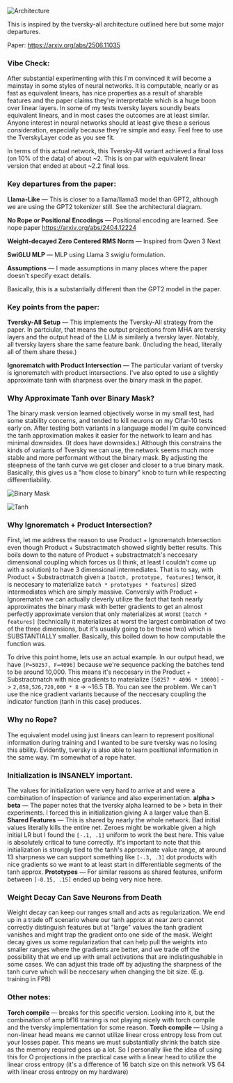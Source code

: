 ![Architecture](architecture.svg)

This is inspired by the tversky-all architecture outlined here but some major departures.

Paper: https://arxiv.org/abs/2506.11035

### Vibe Check:
After substantial experimenting with this I'm convinced it will become a mainstay in some styles of neural networks. It is computable, nearly or as fast as equivalent linears, has nice properties as a result of sharable features and the paper claims they're interpretable which is a huge boon over linear layers. In some of my tests tversky layers soundly beats equivalent linears, and in most cases the outcomes are at least similar. Anyone interest in neural networks should at least give these a serious consideration, especially because they're simple and easy. Feel free to use the TverskyLayer code as you see fit.

In terms of this actual network, this Tversky-All variant achieved a final loss (on 10% of the data) of about ~2. This is on par with equivalent linear version that ended at about ~2.2 final loss. 

### Key departures from the paper:

**Llama-Like** — This is closer to a llama/llama3 model than GPT2, although we are using the GPT2 tokenizer still. See the architectural diagram.

**No Rope or Positional Encodings** — Positional encoding are learned. See nope paper <https://arxiv.org/abs/2404.12224>

**Weight-decayed Zero Centered RMS Norm** — Inspired from Qwen 3 Next

**SwiGLU MLP** — MLP using Llama 3 swiglu formulation.

**Assumptions** — I made assumptions in many places where the paper doesn't specify exact details. 

Basically, this is a substantially different than the GPT2 model in the paper.

### Key points from the paper:
**Tversky-All Setup** — This implements the Tversky-All strategy from the paper. In partciular, that means the output projections from MHA are tversky layers and the output head of the LLM is similarly a tversky layer. Notably, all tversky layers share the same feature bank. (Including the head, literally all of them share these.)

**Ignorematch with Product Intersection** — The particular variant of tversky is ignorematch with product intersections. I've also opted to use a slightly approximate tanh with sharpness over the binary mask in the paper.

### Why Approximate Tanh over Binary Mask?
The binary mask version learned objectively worse in my small test, had some stability concerns, and tended to kill neurons on my Cifar-10 tests early on. After testing both variants in a language model I'm quite convinced the tanh approximation makes it easier for the network to learn and has minimal downsides. (It does have downsides.) Although this constrains the kinds of variants of Tversky we can use, the network seems much more stable and more performant without the binary mask. By adjusting the steepness of the tanh curve we get closer and closer to a true binary mask. Basically, this gives us a "how close to binary" knob to turn while respecting differentiability.

![Binary Mask](binary-mask.svg)

![Tanh](tanh-sharp-approx.svg)

### Why Ignorematch + Product Intersection?
First, let me address the reason to use Product + Ignorematch Intersection even though Product + Substractmatch showed slightly better results. This boils down to the nature of Product + substractmatch's neccesary dimensional coupling which forces us (I think, at least I couldn't come up with a solution) to have 3 dimensional intermediates. That is to say, with Product + Substractmatch given a `[batch, prototype, features]` tensor, it is neccesary to materialize `batch * prototypes * features]` sized intermediates which are simply massive. Conversly with Product + Ignorematch we can actually cleverly utilize the fact that tanh nearly approximates the binary mask with better gradients to get an almost perfectly approximate version that only materializes at worst `[batch * features]` (technically it materializes at worst the largest combination of two of the three dimensions, but it's usually going to be these two) which is SUBSTANTIALLY smaller. Basically, this boiled down to how computable the function was.

To drive this point home, lets use an actual example. In our output head, we have `[P=50257, F=4096]` because we're sequence packing the batches tend to be around 10,000. This means it's neccesary in the Product + Substractmatch with nice gradients to materialize `[50257 * 4096 * 10000]` -> `2,058,526,720,000 * 8` -> ~16.5 TB. You can see the problem. We can't use the nice gradient variants because of the neccesary coupling the indicator function (tanh in this case) produces.

### Why no Rope?
The equivalent model using just linears can learn to represent positional information during training and I wanted to be sure tversky was no losing this ability. Evidently, tversky is also able to learn positional information in the same way. I'm somewhat of a rope hater.

### Initialization is INSANELY important.
The values for initialization were very hard to arrive at and were a combination of inspection of variance and also experimentation.
**alpha > beta** — The paper notes that the tversky alpha learned to be > beta in their experiments. I forced this in initialization giving A a larger value than B.
**Shared Features** — This is shared by nearly the whole network. Bad initial values literally kills the entire net. Zeroes might be workable given a high initial LR but I found the `[-.1, .1]` uniform to work the best here. This value is absolutely critical to tune correctly. It's important to note that this initialization is strongly tied to the tanh's approximate value range, at around 13 sharpness we can support something like `[-.3, .3]` dot products with nice gradients so we want to at least start in differentiable segments of the tanh approx.
**Prototypes** — For similar reasons as shared features, uniform between `[-0.15, .15]` ended up being very nice here.

### Weight Decay Can Save Neurons from Death
Weight decay can keep our ranges small and acts as regularization. We end up in a trade off scenario where our tanh approx at near zero cannot correctly distinguish features but at "large" values the tanh gradient vanishes and might trap the gradient onto one side of the mask. Weight decay gives us some regularization that can help pull the weights into smaller ranges where the gradients are better, and we trade off the possibility that we end up with small activations that are indistingushable in some cases. We can adjust this trade off by adjusting the sharpness of the tanh curve which will be neccesary when changing the bit size. (E.g. training in FP8)

### Other notes:
**Torch compile** — breaks for this specific version. Looking into it, but the combination of amp bf16 training is not playing nicely with torch compile and the tversky implementation for some reason.
**Torch compile** — Using a non-linear head means we cannot utilize linear cross entropy loss from cut your losses paper. This means we must substantially shrink the batch size as the memory required goes up a lot. So I personally like the idea of using this for O projections in the practical case with a linear head to utilize the linear cross entropy (it's a difference of 16 batch size on this network VS 64 with linear cross entropy on my hardware)
